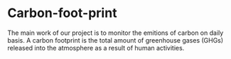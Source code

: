 # Carbon-foot-print
The main work of our project is to monitor the emitions  of carbon on daily basis. A carbon footprint is the total amount of greenhouse gases (GHGs) released into the atmosphere as a result of human activities. 
